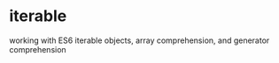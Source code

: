 iterable
========

working with ES6 iterable objects, array comprehension, and generator comprehension
